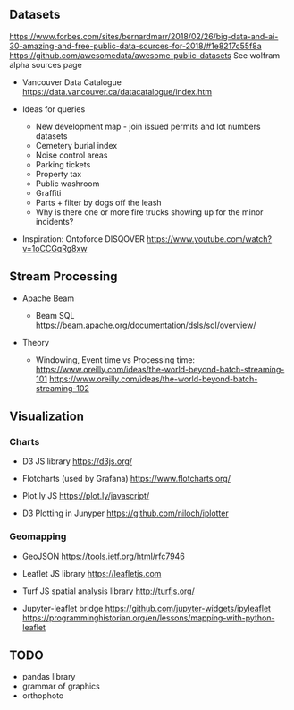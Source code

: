 ## Datasets

https://www.forbes.com/sites/bernardmarr/2018/02/26/big-data-and-ai-30-amazing-and-free-public-data-sources-for-2018/#1e8217c55f8a
https://github.com/awesomedata/awesome-public-datasets
See wolfram alpha sources page

* Vancouver Data Catalogue
https://data.vancouver.ca/datacatalogue/index.htm


* Ideas for queries
    * New development map - join issued permits and lot numbers datasets
    * Cemetery burial index
    * Noise control areas
    * Parking tickets
    * Property tax
    * Public washroom
    * Graffiti
    * Parts + filter by dogs off the leash
    * Why is there one or more fire trucks showing up for the minor incidents?


* Inspiration: Ontoforce DISQOVER
    https://www.youtube.com/watch?v=1oCCGqRg8xw


## Stream Processing

* Apache Beam
    * Beam SQL
    https://beam.apache.org/documentation/dsls/sql/overview/

* Theory
    * Windowing, Event time vs Processing time:
    https://www.oreilly.com/ideas/the-world-beyond-batch-streaming-101
    https://www.oreilly.com/ideas/the-world-beyond-batch-streaming-102


## Visualization


### Charts

* D3 JS library
https://d3js.org/

* Flotcharts (used by Grafana)
https://www.flotcharts.org/

* Plot.ly JS
https://plot.ly/javascript/

* D3 Plotting in Junyper
https://github.com/niloch/iplotter

### Geomapping

* GeoJSON
https://tools.ietf.org/html/rfc7946

* Leaflet JS library
https://leafletjs.com

* Turf JS spatial analysis library
http://turfjs.org/

* Jupyter-leaflet bridge
https://github.com/jupyter-widgets/ipyleaflet
https://programminghistorian.org/en/lessons/mapping-with-python-leaflet


## TODO

* pandas library
* grammar of graphics
* orthophoto